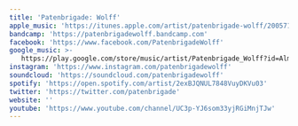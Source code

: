 ```yaml
---
title: 'Patenbrigade: Wolff'
apple_music: 'https://itunes.apple.com/artist/patenbrigade-wolff/200571034'
bandcamp: 'https://patenbrigadewolff.bandcamp.com'
facebook: 'https://www.facebook.com/PatenbrigadeWolff'
google_music: >-
   https://play.google.com/store/music/artist/Patenbrigade_Wolff?id=Almdwb4mruakryso5zqypx4v62a
instagram: 'https://www.instagram.com/patenbrigadewolff'
soundcloud: 'https://soundcloud.com/patenbrigadewolff'
spotify: 'https://open.spotify.com/artist/2exBJQNUL7848VuyDKVu03'
twitter: 'https://twitter.com/patenbrigade'
website: ''
youtube: 'https://www.youtube.com/channel/UC3p-YJ6som33yjRGiMnjTJw'
---
```

